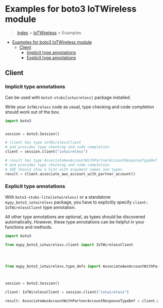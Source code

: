 <a id="examples-for-boto3-iotwireless-module"></a>

# Examples for boto3 IoTWireless module

> [Index](../README.md) > [IoTWireless](./README.md) > Examples

- [Examples for boto3 IoTWireless module](#examples-for-boto3-iotwireless-module)
  - [Client](#client)
    - [Implicit type annotations](#implicit-type-annotations)
    - [Explicit type annotations](#explicit-type-annotations)

<a id="client"></a>

## Client

<a id="implicit-type-annotations"></a>

### Implicit type annotations

Can be used with `boto3-stubs[iotwireless]` package installed.

Write your `IoTWireless` code as usual, type checking and code completion
should work out of the box.

```python
import boto3


session = boto3.Session()

# client has type IoTWirelessClient
# and provides type checking and code completion
client = session.client("iotwireless")

# result has type AssociateAwsAccountWithPartnerAccountResponseTypeDef
# and provides type checking and code completion
# IDE should show a hint with argument names and types
result = client.associate_aws_account_with_partner_account()
```

<a id="explicit-type-annotations"></a>

### Explicit type annotations

With `boto3-stubs-lite[iotwireless]` or a standalone `mypy_boto3_iotwireless`
package, you have to explicitly specify `client: IoTWirelessClient` type
annotation.

All other type annotations are optional, as types should be discovered
automatically. However, these type annotations can be helpful in your functions
and methods.

```python
import boto3

from mypy_boto3_iotwireless.client import IoTWirelessClient




from mypy_boto3_iotwireless.type_defs import AssociateAwsAccountWithPartnerAccountResponseTypeDef



session = boto3.Session()

client: IoTWirelessClient = session.client("iotwireless")

result: AssociateAwsAccountWithPartnerAccountResponseTypeDef = client.associate_aws_account_with_partner_account()
```
